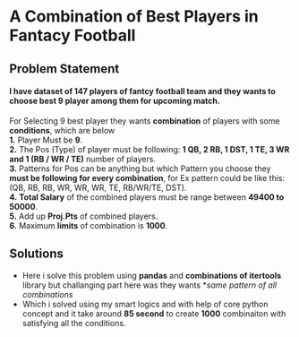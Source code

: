 # A Combination of Best Players in Fantacy Football
## Problem Statement
#### I have dataset of 147 players of fantcy football team and they wants to choose best 9 player among them for upcoming match.
For Selecting 9 best player they wants __combination__ of players with some __conditions__, which are below
<br>**1.** Player Must be __9__.
<br>**2.** The Pos (Type) of player must be following: __1 QB, 2 RB, 1 DST, 1 TE, 3 WR and 1 (RB / WR / TE)__ number of players.
<br>**3.** Patterns for Pos can be anything but which Pattern you choose they __must be following for every combination__,
for Ex pattern could be like this: (QB, RB, RB, WR, WR, WR, TE, RB/WR/TE, DST).
<br>**4.** __Total Salary__ of the combined players must be range between __49400 to 50000__.
<br>**5.** Add up __Proj.Pts__ of combined players.
<br>**6.** Maximum __limits__ of combination is __1000__.


## Solutions

- Here i solve this problem using **pandas** and **combinations of itertools** library but challanging part here was they wants **same pattern of all combinations*<br>
- Which i solved using my smart logics and with help of core python concept and it take around **85 second** to create **1000** combinaiton with satisfying all the conditions.
